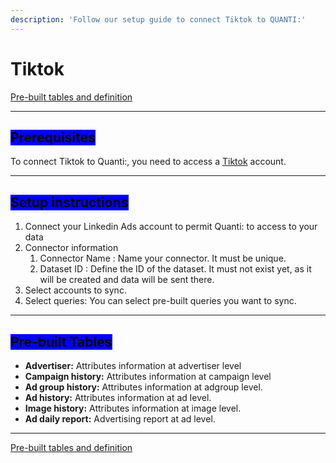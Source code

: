 ```yaml
---
description: 'Follow our setup guide to connect Tiktok to QUANTI:'
---
```


# Tiktok

<a href="https://dbdiagram.io/e/683722b0c07db17e778d3253/683722bdc07db17e778d3643" class="button primary" data-icon="table-tree">Pre-built tables and definition  </a>

***

## <mark style="background-color:blue;">Prerequisites</mark>

To connect Tiktok to Quanti:, you need to access a [Tiktok](https://ads.tiktok.com/) account.

***

## <mark style="background-color:blue;">Setup instructions</mark>

1. Connect your Linkedin Ads account to permit Quanti: to access to your data
2. Connector information
   1. Connector Name : Name your connector. It must be unique.
   2. Dataset ID : Define the ID of the dataset. It must not exist yet, as it will be created and data will be sent there.
3. Select accounts to sync.
4. Select queries: You can select pre-built queries you want to sync.

***

## <mark style="background-color:blue;">Pre-built Tables</mark>

* **Advertiser:** Attributes information at advertiser level
* **Campaign history:** Attributes information at campaign level
* **Ad group history:** Attributes information at adgroup level.
* **Ad history:** Attributes information at ad level.
* **Image history:** Attributes information at image level.
* **Ad daily report:** Advertising report at ad level.

***

<a href="https://dbdiagram.io/e/683722b0c07db17e778d3253/683722bdc07db17e778d3643" class="button primary" data-icon="table-tree">Pre-built tables and definition  </a>
